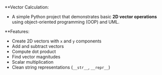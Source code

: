 **Vector Calculation:
 
 - A simple Python project that demonstrates basic **2D vector operations** using object-oriented programming (OOP) and UML.

**Features:
 - Create 2D vectors with `x` and `y` components
 - Add and subtract vectors
 - Compute dot product
 - Find vector magnitudes
 - Scalar multiplication
 - Clean string representations (`__str__`, `__repr__`)


